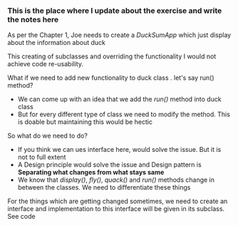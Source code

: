 ### This is the place where I update about the exercise and write the notes here

As per the Chapter 1, Joe needs to create a _DuckSumApp_ which just display about the information about duck

This creating of subclasses and overriding the functionality I would not achieve code re-usability.


What if we need to add new functionality to duck class . let's say run() method? 
* We can come up with an idea that we add the _run()_ method into duck class
* But for every different type of class we need to modify the method. This is doable but maintaining this would be hectic 

So what do we need to do? 

* If you think we can ues interface here, would solve the issue. But it is not to full extent
* A Design principle would solve the issue and Design pattern is **Separating what changes from what stays same**
* We know that _display()_, _fly()_, _quack()_ and _run()_ methods change in between the classes. We need to differentiate these things

For the things which are getting changed sometimes, we need to create an interface and implementation to this interface will be given in its subclass.
See code 